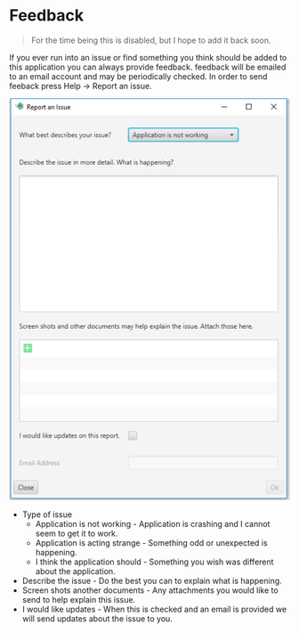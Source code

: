 # Feedback

> For the time being this is disabled, but I hope to add it back soon.

If you ever run into an issue or find something you think should be added to this application you can always provide feedback. feedback will be emailed to an email account and may be periodically checked. In order to send feeback press Help -> Report an issue.

![Report Issue](./image/feedback.png)

* Type of issue
    * Application is not working - Application is crashing and I cannot seem to get it to work.
    * Application is acting strange - Something odd or unexpected is happening.
    * I think the application should - Something you wish was different about the application.
* Describe the issue - Do the best you can to explain what is happening.
* Screen shots another documents - Any attachments you would like to send to help explain this issue.
* I would like updates - When this is checked and an email is provided we will send updates about the issue to you.
